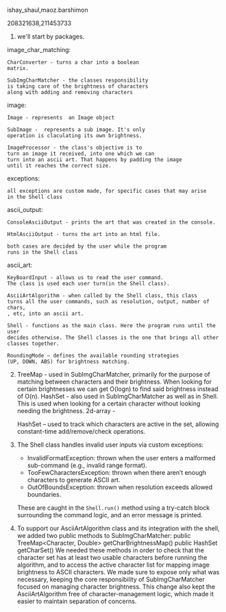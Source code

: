 ishay_shaul,maoz.barshimon

208321638,211453733


1) we'll start by packages.

image_char_matching:

    CharConverter - turns a char into a boolean
    matrix.
    
    SubImgCharMatcher - the classes responsibility
    is taking care of the brightness of characters
    along with adding and removing characters

image:

    Image - represents  an Image object

    SubImage -  represents a sub image. It's only
    operation is claculating its own brightness.

    ImageProcessor - the class's objective is to
    turn an image it received, into one which we can 
    turn into an ascii art. That happens by padding the image
    until it reaches the correct size.

exceptions:

    all exceptions are custom made, for specific cases that may arise
    in the Shell class

ascii_output:

    ConsoleAsciiOutput - prints the art that was created in the console.
    
    HtmlAsciiOutput - turns the art into an html file.

    both cases are decided by the user while the program
    runs in the Shell class

ascii_art:

    KeyBoardInput - allows us to read the user command.
    The class is used each user turn(in the Shell class).

    AsciiArtAlgorithm - when called by the Shell class, this class
    turns all the user commands, such as resolution, output, number of chars,
    , etc, into an ascii art.

    Shell - functions as the main class. Here the program runs until the user
    decides otherwise. The Shell classes is the one that brings all other
    classes together.

    RoundingMode – defines the available rounding strategies
    (UP, DOWN, ABS) for brightness matching.

2)
    TreeMap - used in SubImgCharMatcher, primarily for the purpose of matching
    between characters and their brightness. When looking for certain brightnesses
    we can get O(logn) to find said brightness instead of O(n).
    HashSet - also used in SubImgCharMatcher as well as in Shell. This is used 
    when looking for a certain character without looking needing the brightness. 
    2d-array - 

   HashSet – used to track which characters are active in the set, allowing
   constant-time add/remove/check operations.

3)
    The Shell class handles invalid user inputs via custom exceptions:
    - InvalidFormatException: thrown when the user enters a malformed
      sub-command (e.g., invalid range format).
    - TooFewCharactersException: thrown when there aren’t enough characters
      to generate ASCII art.
    - OutOfBoundsException: thrown when resolution exceeds allowed boundaries.
    
    These are caught in the `Shell.run()` method using a try-catch block
    surrounding the command logic, and an error message is printed.


4) To support our AsciiArtAlgorithm class and its integration with the shell, we added 
   two public methods to SubImgCharMatcher:
   public TreeMap<Character, Double> getCharBrightnessMap()
   public HashSet<Character> getCharSet()
   We needed these methods in order to check that the character set has at least two usable characters before 
   running the algorithm, and to access the active character list for mapping image brightness 
   to ASCII characters.
   We made sure to expose only what was necessary, keeping the core responsibility of SubImgCharMatcher 
   focused on managing character brightness. This change also kept the AsciiArtAlgorithm free of 
   character-management logic, which made it easier to maintain separation of concerns.
   
   